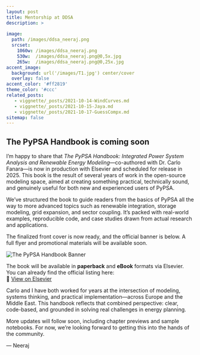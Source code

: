```yaml
---
layout: post
title: Mentorship at DDSA
description: >
   
image: 
  path: /images/ddsa_neeraj.png
  srcset:
    1060w: /images/ddsa_neeraj.png
    530w:  /images/ddsa_neeraj.png@0,5x.jpg
    265w:  /images/ddsa_neeraj.png@0,25x.jpg
accent_image: 
  background: url('/images/T1.jpg') center/cover
  overlay: false
accent_color: '#ff2819'
theme_color: '#ccc'
related_posts:
   - viggnette/_posts/2021-10-14-WindCurves.md
   - viggnette/_posts/2021-10-15-Jaya.md
   - viggnette/_posts/2021-10-17-GuessCompx.md
sitemap: false
---
```


## The PyPSA Handbook is coming soon

I’m happy to share that *The PyPSA Handbook: Integrated Power System Analysis and Renewable Energy Modeling*—co-authored with Dr. Carlo Fanara—is now in production with Elsevier and scheduled for release in 2025. This book is the result of several years of work in the open-source modeling space, aimed at creating something practical, technically sound, and genuinely useful for both new and experienced users of PyPSA.

We’ve structured the book to guide readers from the basics of PyPSA all the way to more advanced topics such as renewable integration, storage modeling, grid expansion, and sector coupling. It’s packed with real-world examples, reproducible code, and case studies drawn from actual research and applications.

The finalized front cover is now ready, and the official banner is below. A full flyer and promotional materials will be available soon.

![The PyPSA Handbook Banner](/path/to/banner-image.png)

The book will be available in **paperback** and **eBook** formats via Elsevier. You can already find the official listing here:  
🔗 [View on Elsevier](https://shop.elsevier.com/books/the-pypsa-handbook/bokde/978-0-443-26631-7)

Carlo and I have both worked for years at the intersection of modeling, systems thinking, and practical implementation—across Europe and the Middle East. This handbook reflects that combined perspective: clear, code-based, and grounded in solving real challenges in energy planning.

More updates will follow soon, including chapter previews and sample notebooks. For now, we’re looking forward to getting this into the hands of the community.

— Neeraj



[mm]: https://guides.github.com/features/mastering-markdown/
[ksyn]: https://kramdown.gettalong.org/syntax.html
[ksyntab]:https://kramdown.gettalong.org/syntax.html#tables
[ksynmath]: https://kramdown.gettalong.org/syntax.html#math-blocks
[katex]: https://khan.github.io/KaTeX/
[rtable]: https://dbushell.com/2016/03/04/css-only-responsive-tables/
